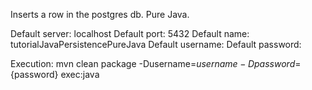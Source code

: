 Inserts a row in the postgres db. Pure Java.

Default server: localhost
Default port: 5432
Default name: tutorialJavaPersistencePureJava
Default username:
Default password:

Execution:
mvn clean package -Dusername=${username} -Dpassword=${password} exec:java
